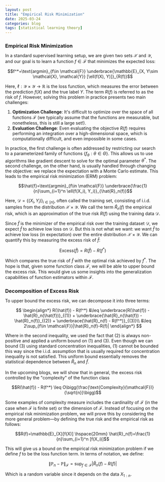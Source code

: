 ```yaml
---
layout: post
title: "Empirical Risk Minimization"
date: 2025-03-24
categories: blog
tags: [statistical learning theory]
---
```


<style>
.post {
  line-height: 2.0;  /* or 1.25 if you prefer */
}

h3, h4, h5, h6 {
  margin-top: 1.5em;
  margin-bottom: 0.8em;
}

h3 + p, h4 + p, h5 + p, h6 + p {
  margin-top: 0.8em;
}
</style>

### Empirical Risk Minimization

In a standard supervised learning setup, we are given two sets $\mathcal{X}$ and $\mathcal{Y}$, and our goal is to learn a function $f \in \mathcal{F}$ that minimizes the expected loss:

$$f^*=\text{argmin}_{f\in \mathcal{F}} \underbrace{\mathbb{E}_{X, Y\sim \mathcal{X}, \mathcal{Y}} [\ell(f(X), Y)]}_{R(f)}$$

Here, $\ell: \mathcal{Y} \times \mathcal{Y} \rightarrow \mathbb{R}$ is the loss function, which measures the error between the prediction $f(X)$ and the true label $Y$. The term $R(f)$ is referred to as the risk of $f$. However, solving this problem in practice presents two main challenges:

1. **Optimization Challenge**: It's difficult to optimize over the space of all functions $\mathcal{F}$ (we typically assume that the functions are measurable, but nonetheless, this is still a large set!).
2. **Evaluation Challenge**: Even evaluating the objective $R(f)$ requires performing an integration over a high-dimensional space, which is computationally difficult, and even impossible in some cases. 

In practice, the first challenge is often addressed by restricting our search to a parameterized family of functions $\lbrace f_\theta : \theta \in \Theta \rbrace$. This allows us to use algorithms like gradient descent to solve for the optimal parameter $\theta^*$. The second challenge, on the other hand, is usually handled through changing the objective: we replace the expectation with a Monte Carlo estimate. This leads to the empirical risk minimization (ERM) problem:

$$\hat{f}=\text{argmin}_{f\in \mathcal{F}} \underbrace{\frac{1}{n}\sum_{i=1}^n \ell(f(X_i), Y_i)}_{\hat{R}_n(f)}$$

Here, $\mathcal{D}=\lbrace (X_i, Y_i) \rbrace _{i \in [n]}$, often called the training set, consisting of i.i.d. samples from the distribution $\mathcal{X} \times \mathcal{Y}$. We call the term $\hat{R}_n(f)$ the empirical risk, which is an approximation of the true risk $R(f)$ using the training data $\mathcal{D}$. <br>

Since $\hat{f}$ is the minimizer of the empirical risk over the training dataset $\mathcal{D}$, we expect $\hat{f}$ to achieve low loss on $\mathcal{D}$. But this is not what we want: we want $\hat{f}$ to achieve low loss (in expectation) over the entire distribution $\mathcal{X}\times \mathcal{Y}$. We can quantify this by measuring the excess risk of $\hat{f}$:

$$\text{Excess}(\hat{f}) = R(\hat{f}) - R(f^*)$$

Which compares the true risk of $\hat{f}$ with the optimal risk achieved by $f^*$. The hope is that, given some function class $\mathcal{F}$, we will be able to upper bound the excess risk. This would give us some insights into the generalization capabilities of function estimators within $\mathcal{F}$.

### Decomposition of Excess Risk

To upper bound the excess risk, we can decompose it into three terms:

$$
\begin{align*}
  R(\hat{f}) - R(f^*) &\leq \underbrace{R(\hat{f}) - \hat{R}_n(\hat{f})}_{(1)} + \underbrace{\hat{R}_n(\hat{f}) - \hat{R}_n(f)}_{(2)} + \underbrace{\hat{R}_n(f) - R(f^*)}_{(3)}\\
  &\leq 2\sup_{f\in \mathcal{F}}|\hat{R}_n(f)-R(f)|
\end{align*}
$$

Where in the second inequality, we used the fact that $(2)$ is always non-positive and applied a uniform bound on $(1)$ and $(3)$. Even though we can bound $(3)$ using standard concentration inequalities, $(1)$ cannot be bounded this way since the i.i.d. assumption that is usually required for concentration inequality is not satisfied. This uniform bound essentially removes the statistical dependence between $\hat{R}_n$ and $\hat{f}$. <br>

In the upcoming blogs, we will show that in general, the excess risk controlled by the "complexity" of the function class

$$R(\hat{f}) - R(f^*) \leq O\bigg(\frac{\text{Complexity}(\mathcal{F})}{\sqrt{n}}\bigg)$$

Some examples of complexity measure includes the cardinality of $\mathcal{F}$ (in the case when $\mathcal{F}$ is finite set) or the dimension of $\mathcal{F}$. Instead of focusing on the empirical risk minimization problem, we will prove this by considering the more general problem—by defining the true risk and the empirical risk as follows:

$$R(f)=\mathbb{E}_{X}[f(X)] \hspace{20mm} \hat{R}_n(f)=\frac{1}{n}\sum_{i=1}^n [f(X_i)]$$

This will give us a bound on the empirical risk minimization problem if we define $f$ to be the loss function term. In terms of notation, we define:

$$\|\mathbb{P}_n - \mathbb{P}\|_{\mathcal{F}} = \sup_{f\in \mathcal{F}} |\hat{R}_n(f)- R(f)|$$

Which is a random variable since it depends on the data $X_{1:n}$. 
